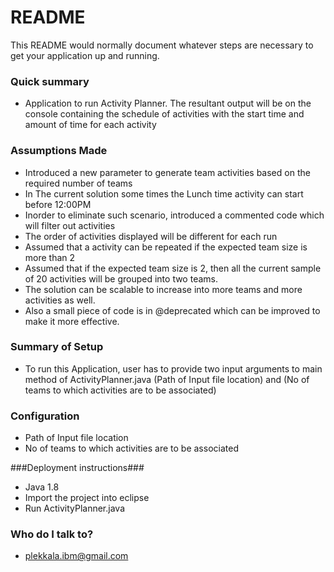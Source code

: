 # README #

This README would normally document whatever steps are necessary to get your application up and running.

### Quick summary ###
* Application to run Activity Planner. The resultant output will be on the console containing the schedule of activities with the start time and amount of time for each activity

### Assumptions Made ###
* Introduced a new parameter to generate team activities based on the required number of teams
* In The current solution some times the Lunch time activity can start before 12:00PM
* Inorder to eliminate such scenario, introduced a commented code which will filter out activities
* The order of activities displayed will be different for each run 
* Assumed that a activity can be repeated if the expected team size is more than 2
* Assumed that if the expected team size is 2, then all the current sample of 20 activities will be grouped into two teams.
* The solution can be scalable to increase into more teams and more activities as well.
* Also a small piece of code is in @deprecated which can be improved to make it more effective.

### Summary of Setup ###
* To run this Application, user has to provide two input arguments to main method of ActivityPlanner.java  (Path of Input file location) and (No of teams to which activities are to be associated)

### Configuration ###
* Path of Input file location
* No of teams to which activities are to be associated

###Deployment instructions###
* Java 1.8
* Import the project into eclipse
* Run ActivityPlanner.java

### Who do I talk to? ###

* plekkala.ibm@gmail.com